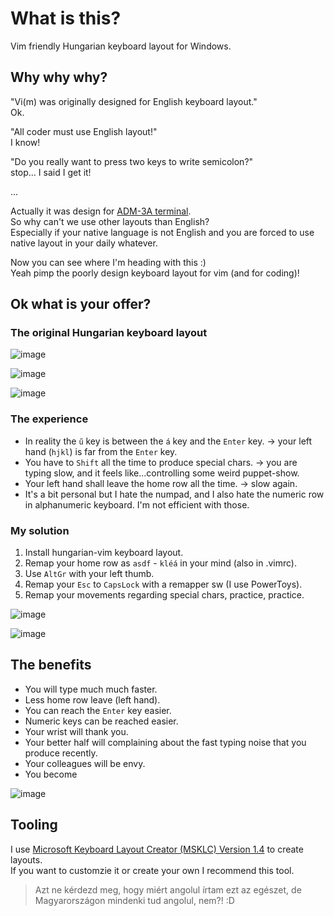 # What is this?

Vim friendly Hungarian keyboard layout for Windows.

## Why why why?

"Vi(m) was originally designed for English keyboard layout."\
Ok.

"All coder must use English layout!"\
I know!

"Do you really want to press two keys to write semicolon?"\
stop... I said I get it!

...

Actually it was design for [ADM-3A terminal](https://catonmat.net/why-vim-uses-hjkl-as-arrow-keys).\
So why can't we use other layouts than English?\
Especially if your native language is not English and you are forced to use native layout in your daily whatever.

Now you can see where I'm heading with this :)\
Yeah pimp the poorly design keyboard layout for vim (and for coding)!

## Ok what is your offer?

### The original Hungarian keyboard layout

![image](https://user-images.githubusercontent.com/10813418/150185240-e3fb15a2-f631-497f-98a7-42307a1626e9.png)

![image](https://user-images.githubusercontent.com/10813418/150185376-2013aeaa-2755-4359-88de-0044aa1c569b.png)

![image](https://user-images.githubusercontent.com/10813418/150185417-9d74f200-4afd-43ab-a411-2831823dbe3b.png)

### The experience

- In reality the `ű` key is between the `á` key and the `Enter` key. -> your left hand (`hjkl`) is far from the `Enter` key.
- You have to `Shift` all the time to produce special chars. -> you are typing slow, and it feels like...controlling some weird puppet-show.
- Your left hand shall leave the home row all the time. -> slow again.
- It's a bit personal but I hate the numpad, and I also hate the numeric row in alphanumeric keyboard. I'm not efficient with those.

### My solution

1. Install hungarian-vim keyboard layout.
1. Remap your home row as `asdf` - `kléá` in your mind (also in .vimrc).
1. Use `AltGr` with your left thumb.
1. Remap your `Esc` to `CapsLock` with a remapper sw (I use PowerToys).
1. Remap your movements regarding special chars, practice, practice.

![image](https://user-images.githubusercontent.com/10813418/151016953-3779afa1-9ab2-4da0-a038-c7ae7294bb2f.png)

![image](https://user-images.githubusercontent.com/10813418/151017056-6fef983c-e14b-41a4-b1af-232f1a2ef82e.png)

## The benefits

- You will type much much faster.
- Less home row leave (left hand).
- You can reach the `Enter` key easier.
- Numeric keys can be reached easier.
- Your wrist will thank you.
- Your better half will complaining about the fast typing noise that you produce recently.
- Your colleagues will be envy.
- You become

![image](https://i.ytimg.com/vi/KEkrWRHCDQU/maxresdefault.jpg)

## Tooling

I use [Microsoft Keyboard Layout Creator (MSKLC) Version 1.4](https://www.microsoft.com/en-us/download/details.aspx?id=102134) to create layouts.\
If you want to customzie it or create your own I recommend this tool.

> Azt ne kérdezd meg, hogy miért angolul írtam ezt az egészet, de Magyarországon mindenki tud angolul, nem?! :D
